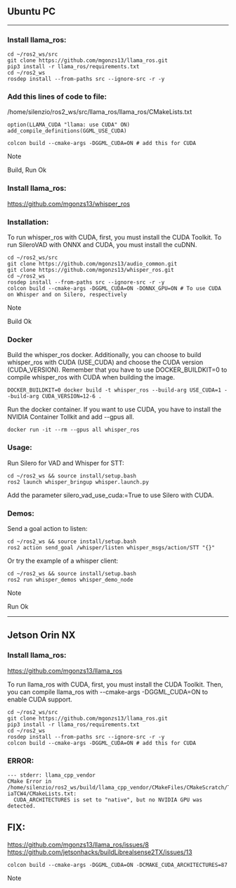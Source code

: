 ## Ubuntu PC
________

### Install llama_ros:

```
cd ~/ros2_ws/src
git clone https://github.com/mgonzs13/llama_ros.git
pip3 install -r llama_ros/requirements.txt
cd ~/ros2_ws
rosdep install --from-paths src --ignore-src -r -y
```

### Add this lines of code to file: 
/home/silenzio/ros2_ws/src/llama_ros/llama_ros/CMakeLists.txt

```
option(LLAMA_CUDA "llama: use CUDA" ON)
add_compile_definitions(GGML_USE_CUDA)
```

```
colcon build --cmake-args -DGGML_CUDA=ON # add this for CUDA
```
> [!NOTE]
> Build, Run Ok



### Install llama_ros:
https://github.com/mgonzs13/whisper_ros


### Installation:
To run whisper_ros with CUDA, first, you must install the CUDA Toolkit. To run SileroVAD with ONNX and CUDA, you must install the cuDNN.

```
cd ~/ros2_ws/src
git clone https://github.com/mgonzs13/audio_common.git
git clone https://github.com/mgonzs13/whisper_ros.git
cd ~/ros2_ws
rosdep install --from-paths src --ignore-src -r -y
colcon build --cmake-args -DGGML_CUDA=ON -DONNX_GPU=ON # To use CUDA on Whisper and on Silero, respectively
```
> [!NOTE]
> Build Ok

### Docker
Build the whisper_ros docker. Additionally, you can choose to build whisper_ros with CUDA (USE_CUDA) and choose the CUDA version (CUDA_VERSION). Remember that you have to use DOCKER_BUILDKIT=0 to compile whisper_ros with CUDA when building the image.
```
DOCKER_BUILDKIT=0 docker build -t whisper_ros --build-arg USE_CUDA=1 --build-arg CUDA_VERSION=12-6 .
```
Run the docker container. If you want to use CUDA, you have to install the NVIDIA Container Tollkit and add --gpus all.
```
docker run -it --rm --gpus all whisper_ros
```

### Usage:
Run Silero for VAD and Whisper for STT:

```
cd ~/ros2_ws && source install/setup.bash
ros2 launch whisper_bringup whisper.launch.py
```
Add the parameter silero_vad_use_cuda:=True to use Silero with CUDA.

### Demos:
Send a goal action to listen:

```
cd ~/ros2_ws && source install/setup.bash
ros2 action send_goal /whisper/listen whisper_msgs/action/STT "{}"
```

Or try the example of a whisper client:
```
cd ~/ros2_ws && source install/setup.bash
ros2 run whisper_demos whisper_demo_node
```

> [!NOTE]
> Run Ok

________

## Jetson Orin NX

### Install llama_ros:
https://github.com/mgonzs13/llama_ros

To run llama_ros with CUDA, first, you must install the CUDA Toolkit. Then, you can compile llama_ros with --cmake-args -DGGML_CUDA=ON to enable CUDA support.

```
cd ~/ros2_ws/src
git clone https://github.com/mgonzs13/llama_ros.git
pip3 install -r llama_ros/requirements.txt
cd ~/ros2_ws
rosdep install --from-paths src --ignore-src -r -y
colcon build --cmake-args -DGGML_CUDA=ON # add this for CUDA
```

### ERROR:
```
--- stderr: llama_cpp_vendor                         
CMake Error in /home/silenzio/ros2_ws/build/llama_cpp_vendor/CMakeFiles/CMakeScratch/TryCompile-iaTCW4/CMakeLists.txt:
  CUDA_ARCHITECTURES is set to "native", but no NVIDIA GPU was detected.
```
## FIX:
https://github.com/mgonzs13/llama_ros/issues/8
https://github.com/jetsonhacks/buildLibrealsense2TX/issues/13

```
colcon build --cmake-args -DGGML_CUDA=ON -DCMAKE_CUDA_ARCHITECTURES=87
```




> [!NOTE]
>
